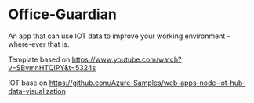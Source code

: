 # Office-Guardian
An app that can use IOT data to improve your working environment - where-ever that is.

Template based on https://www.youtube.com/watch?v=SBvmnHTQIPY&t=5324s

IOT base on https://github.com/Azure-Samples/web-apps-node-iot-hub-data-visualization

